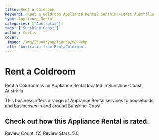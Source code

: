 ```yaml
---
title: Rent a Coldroom
keywords: Rent a Coldroom Appliance Rental Sunshine-Coast Australia 
type: Appliance Rental 
categories: ["Australia"]
tags: ["Sunshine-Coast"]
author: Curtis
cover:
 image: /img/laundryappliance/80.webp
 alt: 'Australia from RentaColdroom'
---
```


# Rent a Coldroom
Rent a Coldroom is an Appliance Rental located in Sunshine-Coast, Australia

This business offers a range of Appliance Rental services to households and businesses in and around Sunshine-Coast

## Check out how this Appliance Rental is rated.
Review Count: (2)
Review Stars: 5.0
